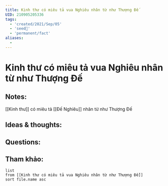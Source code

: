 ```yaml
---
title: Kinh thư có miêu tả vua Nghiêu nhân từ như Thượng Đế
UID: 210905205336
tags:
  - 'created/2021/Sep/05'
  - 'seed🥜'
  - 'permanent/fact'
aliases:
  - 
---
```

# Kinh thư có miêu tả vua Nghiêu nhân từ như Thượng Đế

## Notes:
[[Kinh thư]] có miêu tả [[Đế Nghiêu]] nhân từ như Thượng Đế

## Ideas & thoughts:

## Questions:


## Tham khảo:
```dataview
list
from [[Kinh thư có miêu tả vua Nghiêu nhân từ như Thượng Đế]]
sort file.name asc
```